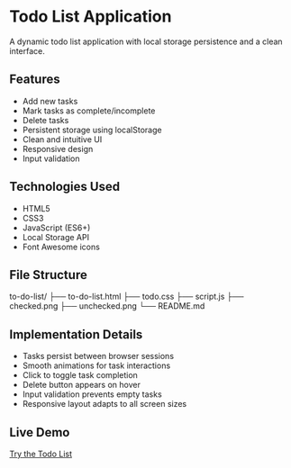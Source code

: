 # Todo List Application

A dynamic todo list application with local storage persistence and a clean interface.

## Features

- Add new tasks
- Mark tasks as complete/incomplete
- Delete tasks
- Persistent storage using localStorage
- Clean and intuitive UI
- Responsive design
- Input validation

## Technologies Used

- HTML5
- CSS3
- JavaScript (ES6+)
- Local Storage API
- Font Awesome icons

## File Structure
to-do-list/
├── to-do-list.html
├── todo.css
├── script.js
├── checked.png
├── unchecked.png
└── README.md

## Implementation Details

- Tasks persist between browser sessions
- Smooth animations for task interactions
- Click to toggle task completion
- Delete button appears on hover
- Input validation prevents empty tasks
- Responsive layout adapts to all screen sizes

## Live Demo

[Try the Todo List](https://hamitcf.netlify.app/projects/to-do-list/to-do-list.html)

